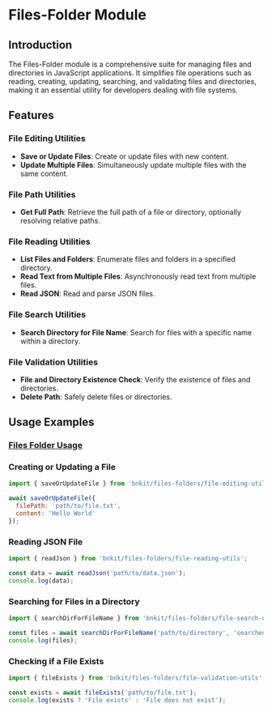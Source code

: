 # Files-Folder Module

## Introduction

The Files-Folder module is a comprehensive suite for managing files and directories in JavaScript applications. It simplifies file operations such as reading, creating, updating, searching, and validating files and directories, making it an essential utility for developers dealing with file systems.

## Features

### File Editing Utilities

- **Save or Update Files**: Create or update files with new content.
- **Update Multiple Files**: Simultaneously update multiple files with the same content.

### File Path Utilities

- **Get Full Path**: Retrieve the full path of a file or directory, optionally resolving relative paths.

### File Reading Utilities

- **List Files and Folders**: Enumerate files and folders in a specified directory.
- **Read Text from Multiple Files**: Asynchronously read text from multiple files.
- **Read JSON**: Read and parse JSON files.

### File Search Utilities

- **Search Directory for File Name**: Search for files with a specific name within a directory.

### File Validation Utilities

- **File and Directory Existence Check**: Verify the existence of files and directories.
- **Delete Path**: Safely delete files or directories.

## Usage Examples
### [Files Folder Usage](usage/files-folders-usage.md)

### Creating or Updating a File

```javascript
import { saveOrUpdateFile } from 'bnkit/files-folders/file-editing-utils';

await saveOrUpdateFile({
  filePath: 'path/to/file.txt',
  content: 'Hello World'
});
```

### Reading JSON File

```javascript
import { readJson } from 'bnkit/files-folders/file-reading-utils';

const data = await readJson('path/to/data.json');
console.log(data);
```

### Searching for Files in a Directory

```javascript
import { searchDirForFileName } from 'bnkit/files-folders/file-search-utils';

const files = await searchDirForFileName('path/to/directory', 'searchedFileName.txt');
console.log(files);
```

### Checking if a File Exists

```javascript
import { fileExists } from 'bnkit/files-folders/file-validation-utils';

const exists = await fileExists('path/to/file.txt');
console.log(exists ? 'File exists' : 'File does not exist');
```

